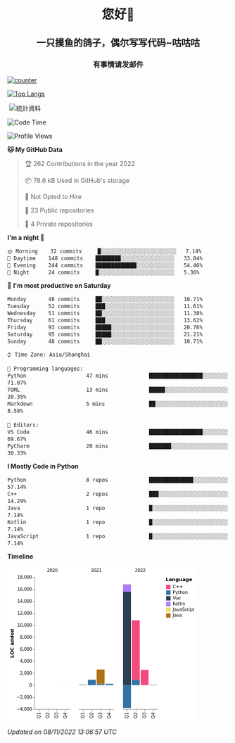 

<!--
**kitUIN/kitUIN** is a ✨ _special_ ✨ repository because its `README.md` (this file) appears on your GitHub profile.

Here are some ideas to get you started:

- 🔭 I’m currently working on ...
- 🌱 I’m currently learning ...
- 👯 I’m looking to collaborate on ...
- 🤔 I’m looking for help with ...
- 💬 Ask me about ...
- 📫 How to reach me: ...
- 😄 Pronouns: ...
- ⚡ Fun fact: ...
-->
<h1 align="center">您好👋</h1>
<h2 align="center">一只摸鱼的鸽子，偶尔写写代码~咕咕咕</h2>
<h3 align="center">有事情请发邮件</h3>

[![counter](https://count.getloli.com/get/@KitUIN?theme=rule34)](https://count.getloli.com/)

[![Top Langs](https://github-readme-stats.vercel.app/api/top-langs/?username=kitUIN&show_icons=true&theme=gruvbox&locale=cn&layout=compact)](https://github.com/anuraghazra/github-readme-stats)

<p>&nbsp;<img align="center" src="https://github-readme-stats.vercel.app/api?username=kitUIN&show_icons=true&theme=gruvbox&locale=cn" alt="統計資料" /></p>


<!--START_SECTION:waka-->
![Code Time](http://img.shields.io/badge/Code%20Time-664%20hrs%2024%20mins-blue)

![Profile Views](http://img.shields.io/badge/Profile%20Views-0-blue)

**🐱 My GitHub Data** 

> 🏆 262 Contributions in the year 2022
 > 
> 📦 78.6 kB Used in GitHub's storage 
 > 
> 🚫 Not Opted to Hire
 > 
> 📜 23 Public repositories 
 > 
> 🔑 4 Private repositories  
 > 
**I'm a night 🦉** 

```text
🌞 Morning    32 commits     █░░░░░░░░░░░░░░░░░░░░░░░░   7.14% 
🌆 Daytime    148 commits    ████████░░░░░░░░░░░░░░░░░   33.04% 
🌃 Evening    244 commits    █████████████░░░░░░░░░░░░   54.46% 
🌙 Night      24 commits     █░░░░░░░░░░░░░░░░░░░░░░░░   5.36%

```
📅 **I'm most productive on Saturday** 

```text
Monday       48 commits     ██░░░░░░░░░░░░░░░░░░░░░░░   10.71% 
Tuesday      52 commits     ███░░░░░░░░░░░░░░░░░░░░░░   11.61% 
Wednesday    51 commits     ██░░░░░░░░░░░░░░░░░░░░░░░   11.38% 
Thursday     61 commits     ███░░░░░░░░░░░░░░░░░░░░░░   13.62% 
Friday       93 commits     █████░░░░░░░░░░░░░░░░░░░░   20.76% 
Saturday     95 commits     █████░░░░░░░░░░░░░░░░░░░░   21.21% 
Sunday       48 commits     ██░░░░░░░░░░░░░░░░░░░░░░░   10.71%

```


```text
⌚︎ Time Zone: Asia/Shanghai

💬 Programming languages: 
Python                   47 mins             █████████████████░░░░░░░░   71.07% 
TOML                     13 mins             █████░░░░░░░░░░░░░░░░░░░░   20.35% 
Markdown                 5 mins              ██░░░░░░░░░░░░░░░░░░░░░░░   8.58%

📝 Editors: 
VS Code                  46 mins             █████████████████░░░░░░░░   69.67% 
PyCharm                  20 mins             ███████░░░░░░░░░░░░░░░░░░   30.33%

```

**I Mostly Code in Python** 

```text
Python                   8 repos             ██████████████░░░░░░░░░░░   57.14% 
C++                      2 repos             ███░░░░░░░░░░░░░░░░░░░░░░   14.29% 
Java                     1 repo              █░░░░░░░░░░░░░░░░░░░░░░░░   7.14% 
Kotlin                   1 repo              █░░░░░░░░░░░░░░░░░░░░░░░░   7.14% 
JavaScript               1 repo              █░░░░░░░░░░░░░░░░░░░░░░░░   7.14%

```


**Timeline**

![Chart not found](https://raw.githubusercontent.com/kitUIN/kitUIN/main/charts/bar_graph.png) 


 *Updated on 08/11/2022 13:06:57 UTC*
<!--END_SECTION:waka-->
